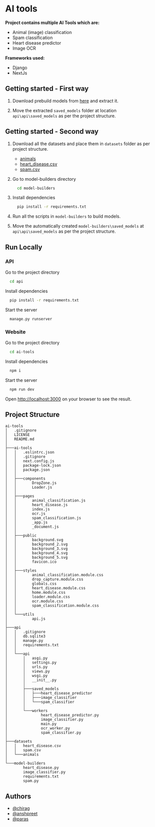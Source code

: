 # AI tools

**Project contains multiple AI Tools which are:**

-   Animal (image) classification
-   Spam classification
-   Heart disease predictor
-   Image OCR

**Frameworks used:**

-   Django
-   NextJs

## Getting started - First way

1.  Download prebuild models from [here](https://drive.google.com/file/d/1daOIrIP5ZQ4JSnTZaYPCrHUehPvlg41L/view?usp=sharing) and extract it.

2.  Move the extracted `saved_models` folder at location `api\api\saved_models` as per the project structure.

## Getting started - Second way

1.  Download all the datasets and place them in `datasets` folder as per project structure.

    -   [animals](https://www.kaggle.com/datasets/alessiocorrado99/animals10)
    -   [heart_disease.csv](https://www.kaggle.com/datasets/dileep070/heart-disease-prediction-using-logistic-regression)
    -   [spam.csv](https://www.kaggle.com/datasets/owaisraza009/spam-messages)

2.  Go to model-builders directory

    ```bash
      cd model-builders
    ```

3.  Install dependencies

    ```bash
      pip install -r requirements.txt
    ```

4.  Run all the scripts in `model-builders` to build models.

5.  Move the automatically created `model-builders\saved_models` at `api\api\saved_models` as per the project structure.

## Run Locally

### API

Go to the project directory

```bash
  cd api
```

Install dependencies

```bash
  pip install -r requirements.txt
```

Start the server

```bash
  manage.py runserver
```

### Website

Go to the project directory

```bash
  cd ai-tools
```

Install dependencies

```bash
  npm i
```

Start the server

```bash
  npm run dev
```

Open [http://localhost:3000](http://localhost:3000) on your browser to see the result.

## Project Structure

```
ai-tools
│   .gitignore
│   LICENSE
│   README.md
│
├───ai-tools
│   │   .eslintrc.json
│   │   .gitignore
│   │   next.config.js
│   │   package-lock.json
│   │   package.json
│   │
│   ├───components
│   │       DropZone.js
│   │       Loader.js
│   │
│   ├───pages
│   │       animal_classification.js
│   │       heart_disease.js
│   │       index.js
│   │       ocr.js
│   │       spam_classification.js
│   │       _app.js
│   │       _document.js
│   │
│   ├───public
│   │       background.svg
│   │       background_2.svg
│   │       background_3.svg
│   │       background_4.svg
│   │       background_5.svg
│   │       favicon.ico
│   │
│   ├───styles
│   │       animal_classification.module.css
│   │       drop_capture.module.css
│   │       globals.css
│   │       heart_disease.module.css
│   │       home.module.css
│   │       loader.module.css
│   │       ocr.module.css
│   │       spam_classification.module.css
│   │
│   └───utils
│           api.js
│
├───api
│   │   .gitignore
│   │   db.sqlite3
│   │   manage.py
│   │   requirements.txt
│   │
│   └───api
│       │   asgi.py
│       │   settings.py
│       │   urls.py
│       │   views.py
│       │   wsgi.py
│       │   __init__.py
│       │
│       ├───saved_models
│       │   ├───heart_disease_predictor
│       │   ├───image_classifier
│       │   └───spam_classifier
│       │
│       └───workers
│               heart_disease_predictor.py
│               image_classifier.py
│               main.py
│               ocr_worker.py
│               spam_classifier.py
│
├───datasets
│   │   heart_disease.csv
│   │   spam.csv
│   └───animals
│
└───model-builders
        heart_disease.py
        image_classifier.py
        requirements.txt
        spam.py
```

## Authors

-   [@chirag](https://github.com/chirag1910)
-   [@anshpreet](https://github.com/Ansh-3101)
-   [@paras](https://github.com/qJNC)
